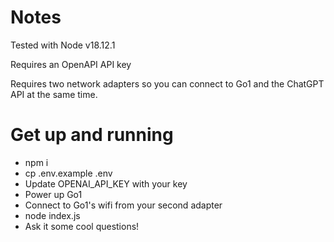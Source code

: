 # Notes

Tested with Node v18.12.1

Requires an OpenAPI API key

Requires two network adapters so you can connect to Go1 and the ChatGPT API at the same time.

# Get up and running

- npm i
- cp .env.example .env
- Update OPENAI_API_KEY with your key
- Power up Go1
- Connect to Go1's wifi from your second adapter
- node index.js
- Ask it some cool questions!
